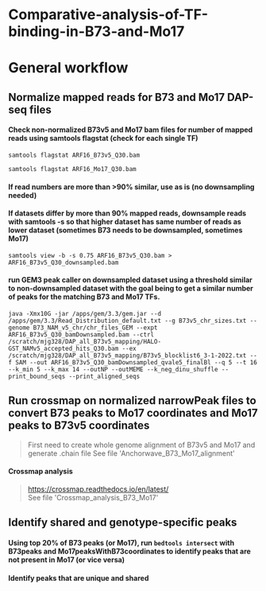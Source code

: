 # Comparative-analysis-of-TF-binding-in-B73-and-Mo17

# General workflow  

## Normalize mapped reads for B73 and Mo17 DAP-seq files  
#### Check non-normalized B73v5 and Mo17 bam files for number of mapped reads using samtools flagstat (check for each single TF)  
```
samtools flagstat ARF16_B73v5_Q30.bam
```  
```
samtools flagstat ARF16_Mo17_Q30.bam
```  

#### If read numbers are more than >90% similar, use as is (no downsampling needed)

#### If datasets differ by more than 90% mapped reads, downsample reads with samtools -s so that higher dataset has same number of reads as lower dataset (sometimes B73 needs to be downsampled, sometimes Mo17)
```
samtools view -b -s 0.75 ARF16_B73v5_Q30.bam > ARF16_B73v5_Q30_downsampled.bam
```

#### run GEM3 peak caller on downsampled dataset using a threshold similar to non-downsampled dataset with the goal being to get a similar number of peaks for the matching B73 and Mo17 TFs.  
```
java -Xmx10G -jar /apps/gem/3.3/gem.jar --d /apps/gem/3.3/Read_Distribution_default.txt --g B73v5_chr_sizes.txt --genome B73_NAM_v5_chr/chr_files_GEM --expt ARF16_B73v5_Q30_bamDownsampled.bam --ctrl /scratch/mjg328/DAP_all_B73v5_mapping/HALO-GST_NAMv5_accepted_hits_Q30.bam --ex /scratch/mjg328/DAP_all_B73v5_mapping/B73v5_blocklist6_3-1-2022.txt --f SAM --out ARF16_B73v5_Q30_bamDownsampled_qvale5_finalBl --q 5 --t 16 --k_min 5 --k_max 14 --outNP --outMEME --k_neg_dinu_shuffle --print_bound_seqs --print_aligned_seqs
```

## Run crossmap on normalized narrowPeak files to convert B73 peaks to Mo17 coordinates and Mo17 peaks to B73v5 coordinates  
> First need to create whole genome alignment of B73v5 and Mo17 and generate .chain file
> See file 'Anchorwave_B73_Mo17_alignment'

#### Crossmap analysis  
> https://crossmap.readthedocs.io/en/latest/  
> See file 'Crossmap_analysis_B73_Mo17'

## Identify shared and genotype-specific peaks

#### Using top 20% of B73 peaks (or Mo17), run `bedtools intersect` with B73peaks and Mo17peaksWithB73coordinates to identify peaks that are not present in Mo17 (or vice versa)  
#### Identify peaks that are unique and shared  

